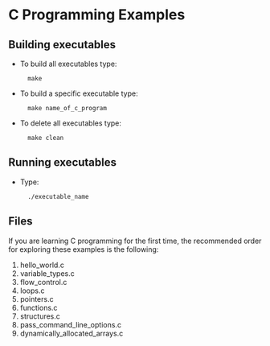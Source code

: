 C Programming Examples
======================


Building executables
--------------------

- To build all executables type:

		make 

- To build a specific executable type:

		make name_of_c_program

- To delete all executables type:

		make clean

Running executables
-------------------

- Type:

		./executable_name

Files
-----

If you are learning C programming for the first time,
the recommended order for exploring these examples is
the following:

1. hello_world.c
2. variable_types.c 
3. flow_control.c
4. loops.c
5. pointers.c
6. functions.c
7. structures.c
8. pass_command_line_options.c
9. dynamically_allocated_arrays.c